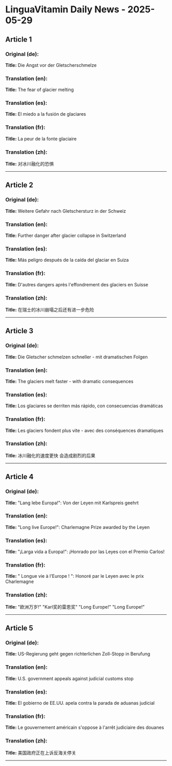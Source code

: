 # LinguaVitamin Daily News - 2025-05-29

## Article 1
### Original (de):
**Title:** Die Angst vor der Gletscherschmelze



### Translation (en):
**Title:** The fear of glacier melting



### Translation (es):
**Title:** El miedo a la fusión de glaciares



### Translation (fr):
**Title:** La peur de la fonte glaciaire



### Translation (zh):
**Title:** 对冰川融化的恐惧



---

## Article 2
### Original (de):
**Title:** Weitere Gefahr nach Gletschersturz in der Schweiz



### Translation (en):
**Title:** Further danger after glacier collapse in Switzerland



### Translation (es):
**Title:** Más peligro después de la caída del glaciar en Suiza



### Translation (fr):
**Title:** D'autres dangers après l'effondrement des glaciers en Suisse



### Translation (zh):
**Title:** 在瑞士的冰川崩塌之后还有进一步危险



---

## Article 3
### Original (de):
**Title:** Die Gletscher schmelzen schneller - mit dramatischen Folgen



### Translation (en):
**Title:** The glaciers melt faster - with dramatic consequences



### Translation (es):
**Title:** Los glaciares se derriten más rápido, con consecuencias dramáticas



### Translation (fr):
**Title:** Les glaciers fondent plus vite - avec des conséquences dramatiques



### Translation (zh):
**Title:** 冰川融化的速度更快 会造成剧烈的后果



---

## Article 4
### Original (de):
**Title:** "Lang lebe Europa!": Von der Leyen mit Karlspreis geehrt



### Translation (en):
**Title:** "Long live Europe!": Charlemagne Prize awarded by the Leyen



### Translation (es):
**Title:** "¡Larga vida a Europa!": ¡Honrado por las Leyes con el Premio Carlos!



### Translation (fr):
**Title:** " Longue vie à l'Europe ! ": Honoré par le Leyen avec le prix Charlemagne



### Translation (zh):
**Title:** "欧洲万岁!" "Karl奖的雷恩奖" "Long Europe!" "Long Europe!"



---

## Article 5
### Original (de):
**Title:** US-Regierung geht gegen richterlichen Zoll-Stopp in Berufung



### Translation (en):
**Title:** U.S. government appeals against judicial customs stop



### Translation (es):
**Title:** El gobierno de EE.UU. apela contra la parada de aduanas judicial



### Translation (fr):
**Title:** Le gouvernement américain s'oppose à l'arrêt judiciaire des douanes



### Translation (zh):
**Title:** 美国政府正在上诉反海关停关



---

